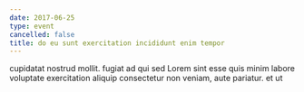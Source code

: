 ```yaml
---
date: 2017-06-25
type: event
cancelled: false
title: do eu sunt exercitation incididunt enim tempor
---
```

cupidatat nostrud mollit. fugiat ad qui sed Lorem sint esse quis minim labore voluptate exercitation aliquip consectetur non veniam, aute pariatur. et ut